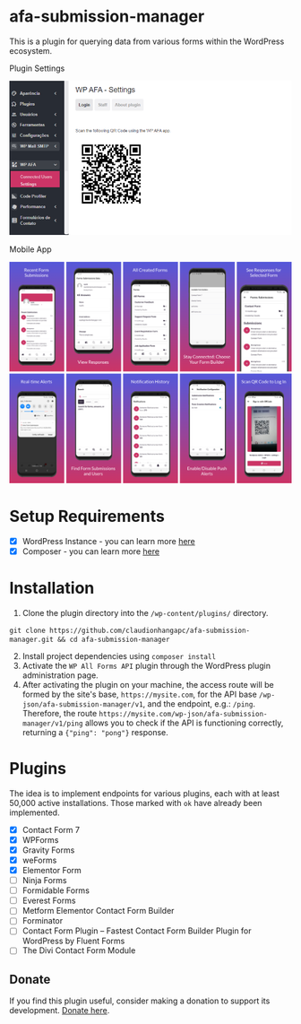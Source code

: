 # afa-submission-manager
This is a plugin for querying data from various forms within the WordPress ecosystem.

Plugin Settings

![Config](assets/img/screenshot-1.PNG)

Mobile App

![Config](assets/img/screenshot-2.png)
# Setup Requirements
- [x] WordPress Instance - you can learn more <a href="https://wordpress.org/support/article/how-to-install-wordpress/">here</a>
- [x] Composer - you can learn more <a href="https://getcomposer.org/doc/00-intro.md">here</a>
# Installation
1. Clone the plugin directory into the `/wp-content/plugins/` directory.
```
git clone https://github.com/claudionhangapc/afa-submission-manager.git && cd afa-submission-manager
```
2. Install project dependencies using `composer install`
3. Activate the `WP All Forms API` plugin through the WordPress plugin administration page.
4. After activating the plugin on your machine, the access route will be formed by the site's base, `https://mysite.com`, for the API base `/wp-json/afa-submission-manager/v1`, and the endpoint, e.g.: `/ping`. Therefore, the route `https://mysite.com/wp-json/afa-submission-manager/v1/ping` allows you to check if the API is functioning correctly, returning a `{"ping": "pong"}` response.

# Plugins

The idea is to implement endpoints for various plugins, each with at least 50,000 active installations. Those marked with `ok` have already been implemented.
- [x] Contact Form 7
- [x] WPForms
- [x] Gravity Forms
- [x] weForms
- [x] Elementor Form 
- [ ] Ninja Forms
- [ ] Formidable Forms
- [ ] Everest Forms
- [ ] Metform Elementor Contact Form Builder 
- [ ] Forminator
- [ ] Contact Form Plugin – Fastest Contact Form Builder Plugin for WordPress by Fluent Forms
- [ ] The Divi Contact Form Module

## Donate
If you find this plugin useful, consider making a donation to support its development. [Donate here](https://www.paypal.com/donate/?hosted_button_id=PN2UZZWDZ4Y36).
